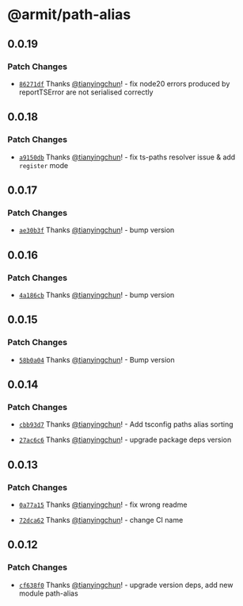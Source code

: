 # @armit/path-alias

## 0.0.19

### Patch Changes

- [`86271df`](https://github.com/armitjs/path-alias/commit/86271dffb99b58784e86dee2d1b21542741e3d3b) Thanks [@tianyingchun](https://github.com/tianyingchun)! - fix node20 errors produced by reportTSError are not serialised correctly

## 0.0.18

### Patch Changes

- [`a9150db`](https://github.com/armitjs/path-alias/commit/a9150dbc9ca2a631442bc73859cc12ab0a1b7be3) Thanks [@tianyingchun](https://github.com/tianyingchun)! - fix ts-paths resolver issue & add `register` mode

## 0.0.17

### Patch Changes

- [`ae30b3f`](https://github.com/armitjs/path-alias/commit/ae30b3ff1438cffa96287d9e02b376f154bf8778) Thanks [@tianyingchun](https://github.com/tianyingchun)! - bump version

## 0.0.16

### Patch Changes

- [`4a186cb`](https://github.com/armitjs/path-alias/commit/4a186cb5a62759a72a149340e756c980e419f4c8) Thanks [@tianyingchun](https://github.com/tianyingchun)! - bump version

## 0.0.15

### Patch Changes

- [`58b0a04`](https://github.com/armitjs/path-alias/commit/58b0a040a5c569ee69140ce4bc25e7fa0fbb1595) Thanks [@tianyingchun](https://github.com/tianyingchun)! - Bump version

## 0.0.14

### Patch Changes

- [`cbb93d7`](https://github.com/armitjs/path-alias/commit/cbb93d780ef2d8dc28416bfb37016384df11c28c) Thanks [@tianyingchun](https://github.com/tianyingchun)! - Add tsconfig paths alias sorting

- [`27ac6c6`](https://github.com/armitjs/path-alias/commit/27ac6c699f05f2fa6fd8eb37c0347a747c7498b6) Thanks [@tianyingchun](https://github.com/tianyingchun)! - upgrade package deps version

## 0.0.13

### Patch Changes

- [`0a77a15`](https://github.com/armitjs/path-alias/commit/0a77a1532d42c74374b3cc61221b477b7491ea99) Thanks [@tianyingchun](https://github.com/tianyingchun)! - fix wrong readme

- [`72dca62`](https://github.com/armitjs/path-alias/commit/72dca62b5aea3c3ead2b9f0ef79eee5354d772da) Thanks [@tianyingchun](https://github.com/tianyingchun)! - change CI name

## 0.0.12

### Patch Changes

- [`cf638f0`](https://github.com/armitjs/armit/commit/cf638f0834e5f19b9f08cfb7f1c19574cfd68cf8) Thanks [@tianyingchun](https://github.com/tianyingchun)! - upgrade version deps, add new module path-alias
